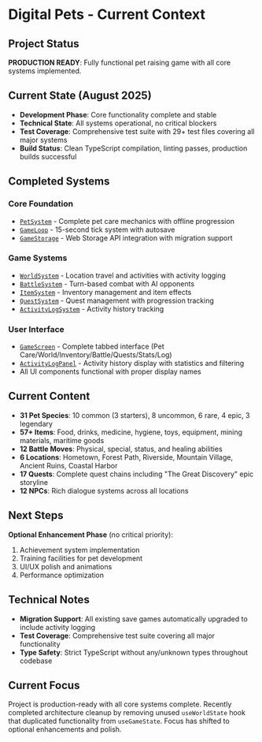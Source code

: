 # Digital Pets - Current Context

## Project Status
**PRODUCTION READY**: Fully functional pet raising game with all core systems implemented.

## Current State (August 2025)
- **Development Phase**: Core functionality complete and stable
- **Technical State**: All systems operational, no critical blockers
- **Test Coverage**: Comprehensive test suite with 29+ test files covering all major systems
- **Build Status**: Clean TypeScript compilation, linting passes, production builds successful

## Completed Systems
### Core Foundation
- [`PetSystem`](src/systems/PetSystem.ts) - Complete pet care mechanics with offline progression
- [`GameLoop`](src/engine/GameLoop.ts) - 15-second tick system with autosave
- [`GameStorage`](src/storage/GameStorage.ts) - Web Storage API integration with migration support

### Game Systems
- [`WorldSystem`](src/systems/WorldSystem.ts) - Location travel and activities with activity logging
- [`BattleSystem`](src/systems/BattleSystem.ts) - Turn-based combat with AI opponents
- [`ItemSystem`](src/systems/ItemSystem.ts) - Inventory management and item effects
- [`QuestSystem`](src/systems/QuestSystem.ts) - Quest management with progression tracking
- [`ActivityLogSystem`](src/systems/ActivityLogSystem.ts) - Activity history tracking

### User Interface
- [`GameScreen`](src/components/GameScreen.tsx) - Complete tabbed interface (Pet Care/World/Inventory/Battle/Quests/Stats/Log)
- [`ActivityLogPanel`](src/components/world/ActivityLogPanel.tsx) - Activity history display with statistics and filtering
- All UI components functional with proper display names

## Current Content
- **31 Pet Species**: 10 common (3 starters), 8 uncommon, 6 rare, 4 epic, 3 legendary
- **57+ Items**: Food, drinks, medicine, hygiene, toys, equipment, mining materials, maritime goods
- **12 Battle Moves**: Physical, special, status, and healing abilities
- **6 Locations**: Hometown, Forest Path, Riverside, Mountain Village, Ancient Ruins, Coastal Harbor
- **17 Quests**: Complete quest chains including "The Great Discovery" epic storyline
- **12 NPCs**: Rich dialogue systems across all locations

## Next Steps
**Optional Enhancement Phase** (no critical priority):
1. Achievement system implementation
2. Training facilities for pet development
3. UI/UX polish and animations
4. Performance optimization

## Technical Notes
- **Migration Support**: All existing save games automatically upgraded to include activity logging
- **Test Coverage**: Comprehensive test suite covering all major functionality
- **Type Safety**: Strict TypeScript without any/unknown types throughout codebase

## Current Focus
Project is production-ready with all core systems complete. Recently completed architecture cleanup by removing unused `useWorldState` hook that duplicated functionality from `useGameState`. Focus has shifted to optional enhancements and polish.